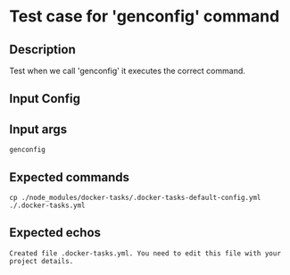 # Test case for 'genconfig' command

## Description

Test when we call 'genconfig' it executes the correct command.

## Input Config

## Input args

    genconfig

## Expected commands

    cp ./node_modules/docker-tasks/.docker-tasks-default-config.yml ./.docker-tasks.yml

## Expected echos

    Created file .docker-tasks.yml. You need to edit this file with your project details.
